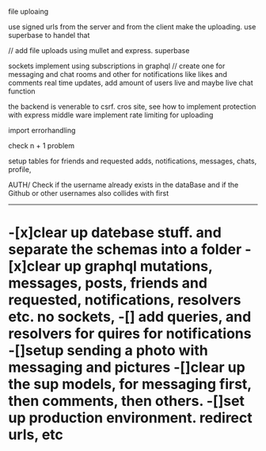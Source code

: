 file uploaing 

use signed urls from the server and from the client make the uploading. use superbase to handel that


// add file uploads using mullet 
and express. superbase

sockets
implement using subscriptions in graphql
// create one for messaging and chat rooms and other for notifications like likes and comments
real time updates, add amount of users live and maybe live chat function

the backend is venerable to csrf. cros site, see how to implement protection with express middle ware
implement rate limiting for uploading

import errorhandling 

check n + 1 problem 

setup tables for friends and requested adds, notifications, messages, chats, profile, 

AUTH/ Check if the username already exists in the dataBase and if the Github or other usernames also collides with first

-----------------------------------
-[x]clear up datebase stuff. and separate the schemas into a folder
-[x]clear up graphql mutations, messages, posts, friends and requested, notifications, resolvers etc. no sockets,
-[] add queries, and resolvers for quires for notifications 
-[]setup sending a photo with messaging and pictures
-[]clear up the sup models, for messaging first, then comments, then others.
-[]set up production environment. redirect urls, etc
=


